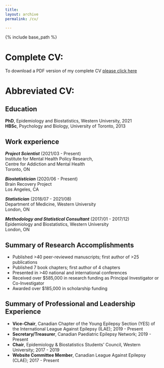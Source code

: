 ```yaml
---
title:  
layout: archive
permalink: /cv/

---
```


{% include base_path %}

# Complete CV:


To download a PDF version of my complete CV <a href="/files/Klajdi Puka CV.pdf" target="_blank"> please click here </a> 


# Abbreviated CV:
## Education
**PhD**, Epidemiology and Biostatistics, Western University, 2021\
**HBSc**, Psychology and Biology, University of Toronto, 2013




## Work experience
**_Project Scientist_** (2021/03 - Present) <br>
Institute for Mental Health Policy Research, <br>
Centre for Addiction and Mental Health <br>
Toronto, ON <br>

**_Biostatistician_** (2020/06 - Present) <br>
Brain Recovery Project <br>
Los Angeles, CA <br>
 
**_Statistician_** (2018/07 - 2021/08) <br>
Department of Medicine, Western University <br>
London, ON <br>
   
**_Methodology and Statistical Consultant_** (2017/01 - 2017/12) <br>
Epidemiology and Biostatistics, Western University <br>
London, ON <br>



## Summary of Research Accomplishments
* Published >40 peer-reviewed manuscripts; first author of >25 publications
* Published 7 book chapters; first author of 4 chapters
* Presented in >40 national and international conferences 
* Received over $585,000 in research funding as Principal Investigator or Co-Investigator
* Awarded over $185,000 in scholarship funding



## Summary of Professional and Leadership Experience 
* **Vice-Chair**, Canadian Chapter of the Young Epilepsy Section (YES) of the International League Against Epilepsy (ILAE); 2019 - Present
* **Secretary/Treasurer**, Canadian Paediatric Epilepsy Network; 2019 - Present
* **Chair**, Epidemiology & Biostatistics Students' Council, Western University; 2017 - 2019 
* **Website Committee Member**, Canadian League Against Epilepsy (CLAE); 2017 - Present 
